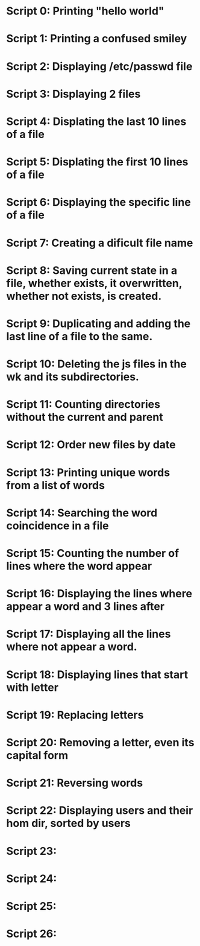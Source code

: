 # Script 0: Printing "hello world"
# Script 1: Printing a confused smiley
# Script 2: Displaying /etc/passwd file
# Script 3: Displaying 2 files
# Script 4: Displating the last 10 lines of a file
# Script 5: Displating the first 10 lines of a file
# Script 6: Displaying the specific line of a file
# Script 7: Creating a dificult file name
# Script 8: Saving current state in a file, whether exists, it overwritten, whether not exists, is created.
# Script 9: Duplicating and adding the last line of a file to the same.
# Script 10: Deleting the js files in the wk and its subdirectories.
# Script 11: Counting directories without the current and parent
# Script 12: Order new files by date
# Script 13: Printing unique words from a list of words
# Script 14: Searching the word coincidence in a file 
# Script 15: Counting the number of lines where the word appear 
# Script 16: Displaying the lines where appear a word and 3 lines after 
# Script 17: Displaying all the lines where not appear a word.
# Script 18: Displaying lines that start with letter
# Script 19: Replacing letters
# Script 20: Removing a letter, even its capital form
# Script 21: Reversing words
# Script 22: Displaying users and their hom dir, sorted by users
# Script 23:
# Script 24:
# Script 25:
# Script 26:
